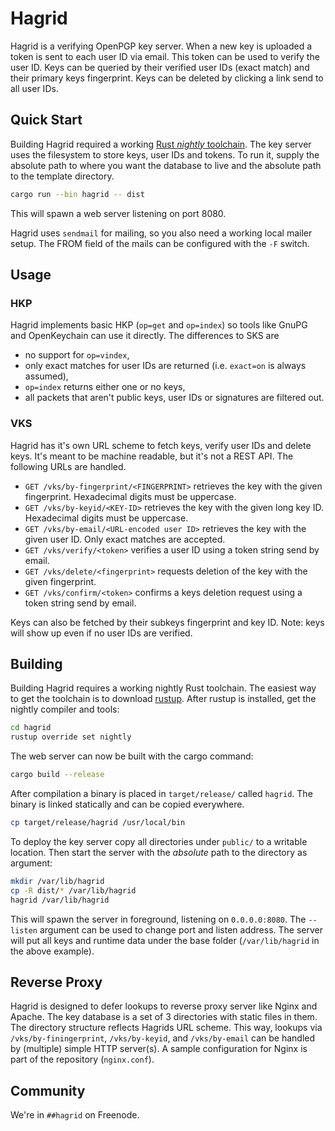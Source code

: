 Hagrid
======

Hagrid is a verifying OpenPGP key server. When a new key is uploaded a
token is sent to each user ID via email. This token can be used to verify the
user ID. Keys can be queried by their verified user IDs (exact match) and their
primary keys fingerprint. Keys can be deleted by clicking a link send to all
user IDs.

Quick Start
-----------

Building Hagrid required a working [Rust _nightly_
toolchain](https://rust-lang.org). The key server uses the filesystem to store
keys, user IDs and tokens. To run it, supply the absolute path to where you
want the database to live and the absolute path to the template directory.

```bash
cargo run --bin hagrid -- dist
```

This will spawn a web server listening on port 8080.

Hagrid uses `sendmail` for mailing, so you also need a working local mailer
setup. The FROM field of the mails can be configured with the `-F` switch.

Usage
-----

### HKP

Hagrid implements basic HKP (`op=get` and `op=index`) so tools like GnuPG and
OpenKeychain can use it directly. The differences to SKS are

 - no support for `op=vindex`,
 - only exact matches for user IDs are returned (i.e. `exact=on` is
   always assumed),
 - `op=index` returns either one or no keys,
 - all packets that aren't public keys, user IDs or signatures are filtered out.

### VKS

Hagrid has it's own URL scheme to fetch keys, verify user IDs and delete keys.
It's meant to be machine readable, but it's not a REST API. The following URLs
are handled.

- `GET /vks/by-fingerprint/<FINGERPRINT>` retrieves the key with the given
  fingerprint.  Hexadecimal digits must be uppercase.
- `GET /vks/by-keyid/<KEY-ID>` retrieves the key with the given long key
  ID.  Hexadecimal digits must be uppercase.
- `GET /vks/by-email/<URL-encoded user ID>` retrieves the key with the given user
  ID. Only exact matches are accepted.
- `GET /vks/verify/<token>` verifies a user ID using a token string send by
  email.
- `GET /vks/delete/<fingerprint>` requests deletion of the key with the given
  fingerprint.
- `GET /vks/confirm/<token>` confirms a keys deletion request using a token
  string send by email.

Keys can also be fetched by their subkeys fingerprint and key
ID. Note: keys will show up even if no user IDs are verified.

Building
--------

Building Hagrid requires a working nightly Rust toolchain. The
easiest way to get the toolchain is to download [rustup](https://rustup.rs).
After rustup is installed, get the nightly compiler and tools:

```bash
cd hagrid
rustup override set nightly
```

The web server can now be built with the cargo command:

```bash
cargo build --release
```

After compilation a binary is placed in `target/release/` called
`hagrid`. The binary is linked statically and can be copied everywhere.

```bash
cp target/release/hagrid /usr/local/bin
```

To deploy the key server copy all
directories under `public/` to a writable location. Then start the server with
the _absolute_ path to the directory as argument:

```bash
mkdir /var/lib/hagrid
cp -R dist/* /var/lib/hagrid
hagrid /var/lib/hagrid
```

This will spawn the server in foreground, listening on `0.0.0.0:8080`. The
`--listen` argument can be used to change port and listen address. The server
will put all keys and runtime data under the base folder (`/var/lib/hagrid`
in the above example).

Reverse Proxy
-------------

Hagrid is designed to defer lookups to reverse proxy server like Nginx
and Apache. The key database is a set of 3 directories with static
files in them.  The directory structure reflects Hagrids URL
scheme. This way, lookups via `/vks/by-finingerprint`,
`/vks/by-keyid`, and `/vks/by-email` can be handled by (multiple)
simple HTTP server(s). A sample configuration for Nginx is part of the
repository (`nginx.conf`).

Community
---------

We're in `##hagrid` on Freenode.
